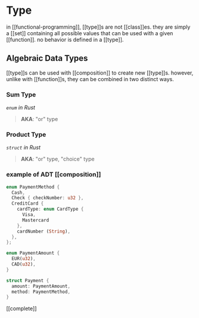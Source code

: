 # Type

in [[functional-programming]], [[type]]s are not [[class]]es. they are simply a [[set]] containing all possible values that can be used with a given [[function]]. no behavior is defined in a [[type]].

## Algebraic Data Types

[[type]]s can be used with [[composition]] to create new [[type]]s. however, unlike with [[function]]s, they can be combined in two distinct ways.

### Sum Type

_`enum` in Rust_

> **AKA**: "or" type

### Product Type

_`struct` in Rust_

> **AKA**: "or" type, "choice" type

### example of ADT [[composition]]

```Rust
enum PaymentMethod {
  Cash,
  Check { checkNumber: u32 },
  CreditCard {
    cardType: enum CardType {
      Visa,
      Mastercard
    },
    cardNumber (String),
  },
};

enum PaymentAmount {
  EUR(u32),
  CAD(u32),
}

struct Payment {
  amount: PaymentAmount,
  method: PaymentMethod,
}
```

[[complete]]

